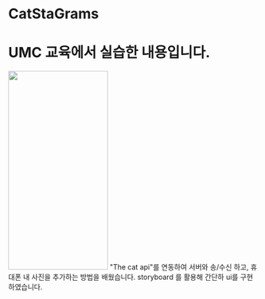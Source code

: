 # CatStaGrams

# UMC 교육에서 실습한 내용입니다.
<img src="https://user-images.githubusercontent.com/84664561/175787502-4d47fcdb-0253-42b7-aeec-c159cb19c079.png" width="200" height="400"/>
"The cat api"를 연동하여 서버와 송/수신 하고, 휴대폰 내 사진을 추가하는 방법을 배웠습니다.
storyboard 를 활용해 간단하 ui를 구현하였습니다.
